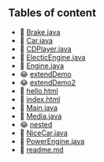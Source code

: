 ## Tables of content
- 🤣 [Brake.java](./Brake.java)
- 🤣 [Car.java](./Car.java)
- 🤣 [CDPlayer.java](./CDPlayer.java)
- 🤣 [ElecticEngine.java](./ElecticEngine.java)
- 🤣 [Engine.java](./Engine.java)
- 😂 [extendDemo](./extendDemo)
- 😂 [extendDemo2](./extendDemo2)
- 🤣 [hello.html](./hello.html)
- 🤣 [index.html](./index.html)
- 🤣 [Main.java](./Main.java)
- 🤣 [Media.java](./Media.java)
- 😂 [nested](./nested)
- 🤣 [NiceCar.java](./NiceCar.java)
- 🤣 [PowerEngine.java](./PowerEngine.java)
- 🤣 [readme.md](./readme.md)
